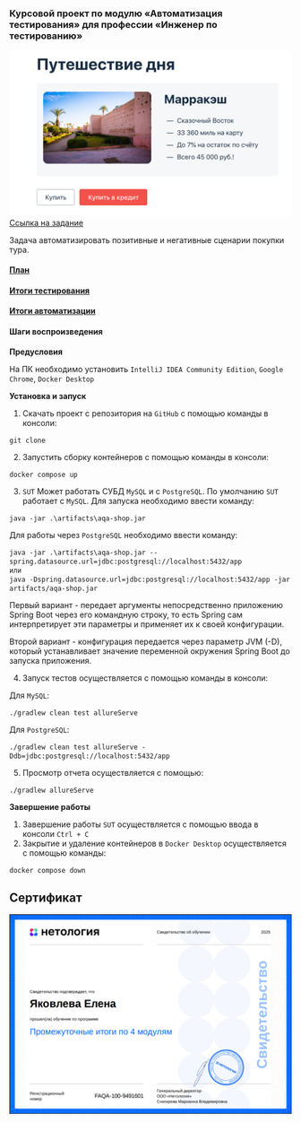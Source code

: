 ### Курсовой проект по модулю «Автоматизация тестирования» для профессии «Инженер по тестированию»
![img.png](img/img.png)
[Ссылка на задание ](https://github.com/netology-code/aqa-qamid-diplom)

Задача автоматизировать позитивные и негативные сценарии покупки тура. 

#### [План](https://github.com/Elena-Yakovleva/JavaUnitCoursework/blob/main/documents/Plan.md)

#### [Итоги тестирования](https://github.com/Elena-Yakovleva/JavaUnitCoursework/blob/main/documents/Report.md)

#### [Итоги автоматизации](https://github.com/Elena-Yakovleva/JavaUnitCoursework/blob/main/documents/Summary.md)

#### Шаги воспроизведения

**Предусловия**

На ПК необходимо установить ```IntelliJ IDEA Community Edition```, ```Google Chrome```, ```Docker Desktop```

**Установка и запуск**

1. Скачать проект с репозитория на ```GitHub``` с помощью команды в консоли:
```
git clone 
```

2. Запустить сборку контейнеров с помощью команды в консоли:

```
docker compose up
```
3.  ```SUT``` Может работать СУБД  ```MySQL``` и с ```PostgreSQL```. По умолчанию  ```SUT``` работает с ```MySQL```. Для запуска необходимо ввести команду:

```
java -jar .\artifacts\aqa-shop.jar 

```
Для работы через ```PostgreSQL``` необходимо ввести команду:
```
java -jar .\artifacts\aqa-shop.jar --spring.datasource.url=jdbc:postgresql://localhost:5432/app  
или
java -Dspring.datasource.url=jdbc:postgresql://localhost:5432/app -jar artifacts/aqa-shop.jar 

```

Первый вариант - передает аргументы непосредственно приложению Spring Boot через его командную строку, то есть Spring сам интерпретирует эти параметры и применяет их к своей конфигурации.

Второй вариант - конфигурация передается через параметр JVM (-D), который устанавливает значение переменной окружения Spring Boot до запуска приложения.


4. Запуск тестов осуществляется с помощью команды в консоли:

Для ```MySQL```:
```
./gradlew clean test allureServe
```
Для ```PostgreSQL```:
```
./gradlew clean test allureServe -Ddb=jdbc:postgresql://localhost:5432/app

```

5. Просмотр отчета осуществляется с помощью:

```
./gradlew allureServe
```


**Завершение работы**

1. Завершение работы ```SUT``` осуществляется с помощью ввода в консоли ```Ctrl + C```
2. Закрытие и удаление контейнеров в ```Docker Desktop``` осуществляется с помощью команды:
```
docker compose down
```

## Сертификат

![img_1.png](documents/img_1.png)